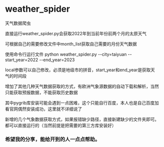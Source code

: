 # weather_spider
天气数据爬虫

直接运行weather_spider.py会获取2022年到当前年份前两个月的太原天气

可根据自己的需要修改文件中month_list获取自己需要的月份天气数据

使用命令行运行文件 python weather_spider.py --city=taiyuan  --start_year=2022 --end_year=2023 

local参数可以自己修改，必须是地级市的拼音，start_year和end_year是获取天气的时间段

增加了其他几种天气数据获取的方式，有欧洲气象源数据的自动下载和解析，当然只能获取预报数据，不能获取历史数据

其中pygrib库安装可能会遇到一点困难，这个只能自行百度，本人也是自己百度加看官网偶然安装成功，这里就不详细说了

新增的几个气象数据获取方式，如果报错缺少路径，直接新建缺少的文件夹即可。都可以直接运行的（当然前提是把需要的第三方库安装好）


### 希望我的分享，能给开到的人一点点帮助。
